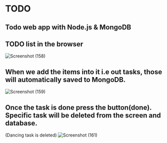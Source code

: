 # TODO
## Todo web app with Node.js &amp; MongoDB

## TODO list in the browser
![Screenshot (158)](https://user-images.githubusercontent.com/62931444/100341053-14aecd00-3002-11eb-891e-09575ada4fd5.png)

## When we add the items into it i.e out tasks, those will automatically saved to MongoDB.
![Screenshot (159)](https://user-images.githubusercontent.com/62931444/100341083-1d9f9e80-3002-11eb-8fa8-4dfc08fb512e.png)

## Once the task is done press the button(done). Specific task will be deleted from the screen and database.
(Dancing task is deleted)
![Screenshot (161)](https://user-images.githubusercontent.com/62931444/100342121-876c7800-3003-11eb-8b5a-8ca2be37c57e.png)

